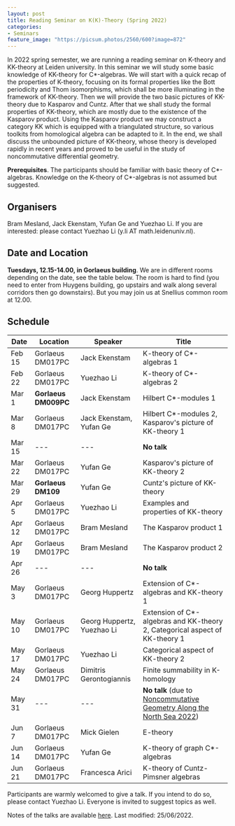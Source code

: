 ```yaml
---
layout: post
title: Reading Seminar on K(K)-Theory (Spring 2022)
categories:
- Seminars
feature_image: "https://picsum.photos/2560/600?image=872"
---
```


In 2022 spring semester, we are running a reading seminar on K-theory and KK-theory at Leiden university. In this seminar we will study some basic knowledge of KK-theory for C\*-algebras. We will start with a quick recap of the properties of K-theory, focusing on its formal properties like the Bott periodicity and Thom isomorphisms, which shall be more illuminating in the framework of KK-theory. Then we will provide the two basic pictures of KK-theory due to Kasparov and Cuntz. After that we shall study the formal properties of KK-theory, which are mostly due to the existence of the Kasparov product. Using the Kasparov product we may construct a category KK which is equipped with a triangulated structure, so various toolkits from homological algebra can be adapted to it. In the end, we shall discuss the unbounded picture of KK-theory, whose theory is developed rapidly in recent years and proved to be useful in the study of noncommutative differential geometry.

**Prerequisites**. The participants should be familiar with basic theory of C\*-algebras. Knowledge on the K-theory of C\*-algebras is not assumed but suggested.

## Organisers

Bram Mesland, Jack Ekenstam, Yufan Ge and Yuezhao Li.
If you are interested: please contact Yuezhao Li (y.li AT math.leidenuniv.nl).

## Date and Location

**Tuesdays, 12.15-14.00, in Gorlaeus building**. We are in different rooms depending on the date, see the table below.
The room is hard to find (you need to enter from Huygens building, go upstairs and walk along several corridors then go downstairs). But you may join us at Snellius common room at 12.00.

## Schedule

| Date   | Location             | Speaker                    | Title                                                        |
| ------ | -------------------- | -------------------------- | ------------------------------------------------------------ |
| Feb 15 | Gorlaeus  DM017PC    | Jack Ekenstam              | K-theory of C*-algebras 1                                    |
| Feb 22 | Gorlaeus DM017PC     | Yuezhao Li                 | K-theory of C*-algebras 2                                    |
| Mar 1  | **Gorlaeus DM009PC** | Jack Ekenstam              | Hilbert C\*-modules 1                                        |
| Mar 8  | Gorlaeus DM017PC     | Jack Ekenstam, Yufan Ge    | Hilbert C\*-modules 2, Kasparov's picture of KK-theory 1     |
| Mar 15 | ---                  | ---                        | **No talk**                                                  |
| Mar 22 | Gorlaeus DM017PC     | Yufan Ge                   | Kasparov's picture of KK-theory 2                            |
| Mar 29 | **Gorlaeus DM109**   | Yufan Ge                   | Cuntz's picture of KK-theory                                 |
| Apr 5  | Gorlaeus DM017PC     | Yuezhao Li                 | Examples and properties of KK-theory                         |
| Apr 12 | Gorlaeus DM017PC     | Bram Mesland               | The Kasparov product 1                                       |
| Apr 19 | Gorlaeus  DM017PC    | Bram Mesland               | The Kasparov product 2                                       |
| Apr 26 | ---                  | ---                        | **No talk**                                                  |
| May 3  | Gorlaeus DM017PC     | Georg Huppertz             | Extension of C\*-algebras and KK-theory 1                    |
| May 10 | Gorlaeus DM017PC     | Georg Huppertz, Yuezhao Li | Extension of C\*-algebras and KK-theory 2, Categorical aspect of KK-theory 1 |
| May 17 | Gorlaeus DM017PC     | Yuezhao Li                 | Categorical aspect of KK-theory 2                            |
| May 24 | Gorlaeus DM017PC     | Dimitris Gerontogiannis    | Finite summability in K-homology                             |
| May 31 | ---                  | ---                        | **No talk** (due to [Noncommutative Geometry Along the North Sea 2022](https://www.lorentzcenter.nl/noncommutative-geometry-along-the-north-sea-2022.html)) |
| Jun 7  | Gorlaeus DM017PC     | Mick Gielen                | E-theory                                                     |
| Jun 14 | Gorlaeus DM017PC     | Yufan Ge                   | K-theory of graph C\*-algebras                               |
| Jun 21 | Gorlaeus DM017PC     | Francesca Arici            | K-theory of Cuntz-Pimsner algebras                           |


Participants are warmly welcomed to give a talk. If you intend to do so, please contact Yuezhao Li. Everyone is invited to suggest topics as well.

Notes of the talks are available [here](kk_note.pdf). Last modified: 25/06/2022.